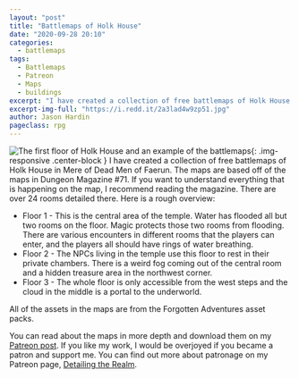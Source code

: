 ```yaml
---
layout: "post"
title: "Battlemaps of Holk House"
date: "2020-09-28 20:10"
categories:
  - battlemaps
tags:
  - Battlemaps
  - Patreon
  - Maps
  - buildings
excerpt: "I have created a collection of free battlemaps of Holk House in Mere of Dead Men of Faerun. The maps are based off of the maps in Dungeon Magazine #71."
excerpt-img-full: "https://i.redd.it/2a3lad4w9zp51.jpg"
author: Jason Hardin
pageclass: rpg
---
```

![The first floor of Holk House and an example of the battlemaps](https://i.redd.it/2a3lad4w9zp51.jpg){: .img-responsive  .center-block }
I have created a collection of free battlemaps of Holk House in Mere of Dead Men of Faerun. The maps are based off of the maps in Dungeon Magazine #71.
If you want to understand everything that is happening on the map, I recommend reading the magazine. There are over 24 rooms detailed there. Here is a rough overview:
* Floor 1 -  This is the central area of the temple. Water has flooded all but two rooms on the floor. Magic protects those two rooms from flooding. There are various encounters in different rooms that the players can enter, and the players all should have rings of water breathing.
* Floor 2 - The NPCs living in the temple use this floor to rest in their private chambers. There is a weird fog coming out of the central room and a hidden treasure area in the northwest corner.
* Floor 3 - The whole floor is only accessible from the west steps and the cloud in the middle is a portal to the underworld.

All of the assets in the maps are from the Forgotten Adventures asset packs.

You can read about the maps in more depth and download them on my [Patreon post](https://www.patreon.com/posts/42122595). If you like my work, I would be overjoyed if you became a patron and support me. You can find out more about patronage on my Patreon page, [Detailing the Realm](https://www.patreon.com/detailingtherealm/posts?filters%5Btag%5D=Modular).
